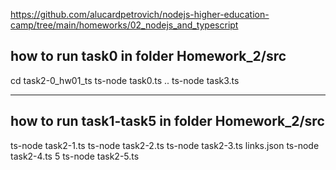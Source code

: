 https://github.com/alucardpetrovich/nodejs-higher-education-camp/tree/main/homeworks/02_nodejs_and_typescript

## how to run task0 in folder Homework_2/src

cd task2-0_hw01_ts
ts-node task0.ts
..
ts-node task3.ts

---

## how to run task1-task5 in folder Homework_2/src

ts-node task2-1.ts
ts-node task2-2.ts
ts-node task2-3.ts links.json
ts-node task2-4.ts 5
ts-node task2-5.ts
